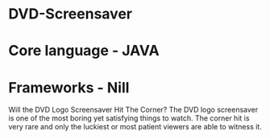 # DVD-Screensaver
# Core language - JAVA
# Frameworks - Nill
Will the DVD Logo Screensaver Hit The Corner? The DVD logo screensaver is one of the most boring yet satisfying things to watch. The corner hit is very rare and only the luckiest or most patient viewers are able to witness it.
